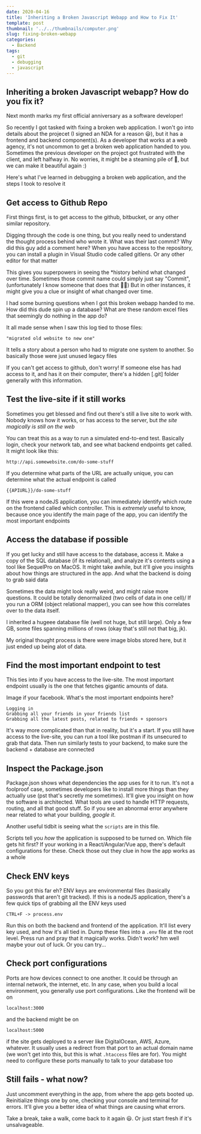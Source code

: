 ```yaml
---
date: 2020-04-16
title: 'Inheriting a Broken Javascript Webapp and How to Fix It'
template: post
thumbnail: '../../thumbnails/computer.png'
slug: fixing-broken-webapp
categories:
  - Backend
tags:
  - git
  - debugging
  - javascript
---
```



## Inheriting a broken Javascript webapp? How do you fix it?

Next month marks my first official anniversary as a software developer!

So recently I got tasked with fixing a broken web application. I won't go into details about the projecet (I signed an NDA for a reason 😃), but it has a frontend and backend component(s). As a developer that works at a web agency, it's not uncommon to get a broken web application handed to you. Sometimes the previous developer on the project got frustrated with the client, and left halfway in. No worries, it might be a steaming pile of 💩, but we can make it beautiful again :)

Here's what I've learned in debugging a broken web application, and the steps I took to resolve it

## Get access to Github Repo

First things first, is to get access to the github, bitbucket, or any other similar repository.

Digging through the code is one thing, but you really need to understand the thought process behind who wrote it. What was their last commit? Why did this guy add a comment here?
When you have access to the repository, you can install a plugin in Visual Studio code called gitlens. Or any other editor for that matter

This gives you superpowers in seeing the *history behind what changed over time. Sometimes those commit name could simply just say "Commit", (unfortunately I know someone that does that 🤦‍♂)
But in other instances, it might give you a clue or insight of what changed over time.

I had some burning questions when I got this broken webapp handed to me. How did this dude spin up a database? What are these random excel files that seemingly do nothing in the app do?

It all made sense when I saw this log tied to those files:

```
"migrated old website to new one"
```
 It tells a story about a person who had to migrate one system to another. So basically those were just unused legacy files

If you can't get access to github, don't worry! If someone else has had access to it, and has it on their computer, there's a hidden [.git] folder generally with this information. 

## Test the live-site if it still works

Sometimes you get blessed and find out there's still a live site to work with. Nobody knows how it works, or has access to the server, but _the site magically is still on the web_

You can treat this as a way to run a simulated end-to-end test. Basically login, check your network tab, and see what backend endpoints get called. It might look like this:

```
http://api.somewebsite.com/do-some-stuff
```

If you determine what parts of the URL are actually unique, you can determine what the actual endpoint is called

```
{{APIURL}}/do-some-stuff
```

If this were a nodeJS application, you can immediately identify which route on the frontend called which controller. This is *extremely* useful to know, because once you identify the main page of the app, you can identify the most important endpoints

## Access the database if possible

If you get lucky and still have access to the database, access it. Make a copy of the SQL database (if its relational), and analyze it's contents using a tool like SequelPro on MacOS. 
It might take awhile, but it'll give you insights about how things are structured in the app. And what the backend is doing to grab said data

Sometimes the data might look really weird, and might raise more questions. It could be totally denormalized (two cells of data in one cell)/ If you run a ORM (object relational mapper), you can see how this correlates over to the data itself.

I inherited a hugeee database file (well not huge, but still large). Only a few GB, some files spanning millions of rows (okay that's still not that big, jk). 

My original thought process is there were image blobs stored here, but it just ended up being alot of data.

## Find the most important endpoint to test

This ties into if you have access to the live-site. The most important endpoint usually is the one that fetches gigantic amounts of data.

Image if your facebook. What's the most important endpoints here?

```
Logging in
Grabbing all your friends in your friends list
Grabbing all the latest posts, related to friends + sponsors
```

It's way more complicated than that in reality, but it's a start. If you still have access to the live-site, you can run a tool like postman if its unsecured to grab that data. Then run similarly tests to your backend, to make sure the backend + database are connected

## Inspect the Package.json

Package.json shows what dependencies the app uses for it to run. It's not a foolproof case, sometimes developers like to install more things than they actually use (pst that's secretly me sometimes). It'll give you insight on how the software is architected. What tools are used to handle HTTP requests, routing, and all that good stuff. So if you see an abnormal error anywhere near related to what your building, *google it*.

Another useful tidbit is seeing what the `scripts` are in this file.

Scripts tell you *how* the application is supposed to be turned on. Which file gets hit first? If your working in a React/Angular/Vue app, there's default configurations for these. Check those out they clue in how the app works as a whole

## Check ENV keys

So you got this far eh? ENV keys are environmental files (basically passwords that aren't git tracked). If this is a nodeJS application, there's a few quick tips of grabbing all the ENV keys used

```
CTRL+F -> process.env
```

Run this on both the backend and frontend of the application. It'll list every key used, and how it's all tied in. Dump these files into a `.env` file at the root level. Press run and pray that it magically works.
Didn't work? hm well maybe your out of luck. Or you can try...

## Check port configurations

Ports are how devices connect to one another. It could be through an internal network, the internet, etc. In any case, when you build a local environment, you generally use port configurations. Like the frontend will be on 

```
localhost:3000
```

and the backend might be on 
```
localhost:5000
```

if the site gets deployed to a server like DigitalOcean, AWS, Azure, whatever. It usually uses a redirect from that port to an actual domain name (we won't get into this, but this is what `.htaccess` files are for).
You might need to configure these ports manually to talk to your database too

## Still fails - what now?

Just uncomment everything in the app, from where the app gets booted up. Reinitialize things one by one, checking your console and terminal for errors.
It'll give you a better idea of what things are causing what errors.

Take a break, take a walk, come back to it again 😃. Or just start fresh if it's unsalvageable.
